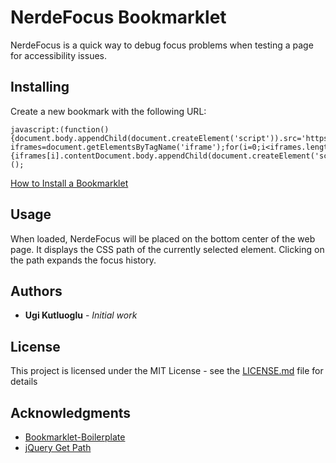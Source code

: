 # NerdeFocus Bookmarklet

NerdeFocus is a quick way to debug focus problems when testing a page for accessibility issues.

## Installing

Create a new bookmark with the following URL:

```
javascript:(function(){document.body.appendChild(document.createElement('script')).src='https://rawgit.com/wizzyfx/nerdefocus/master/dist/nerde.min.js';var iframes=document.getElementsByTagName('iframe');for(i=0;i<iframes.length;i++) {iframes[i].contentDocument.body.appendChild(document.createElement('script')).src='https://rawgit.com/wizzyfx/nerdefocus/master/dist/nerde.min.js';}})();
```

[How to Install a Bookmarklet](https://mreidsma.github.io/bookmarklets/installing.html)

## Usage

When loaded, NerdeFocus will be placed on the bottom center of the web page. It displays the CSS path of the currently selected element. Clicking on the path expands the focus history.

## Authors

* **Ugi Kutluoglu** - *Initial work*

## License

This project is licensed under the MIT License - see the [LICENSE.md](LICENSE.md) file for details

## Acknowledgments

* [Bookmarklet-Boilerplate](https://github.com/JeyKeu/Bookmarklet-Boilerplate)
* [jQuery Get Path](https://github.com/yamadapc/jquery-getpath)
